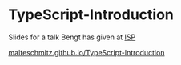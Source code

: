 # TypeScript-Introduction
Slides for a talk Bengt has given at [ISP](http://www.isp.uni-luebeck.de/)

[malteschmitz.github.io/TypeScript-Introduction](https://malteschmitz.github.io/TypeScript-Introduction/index.html)
